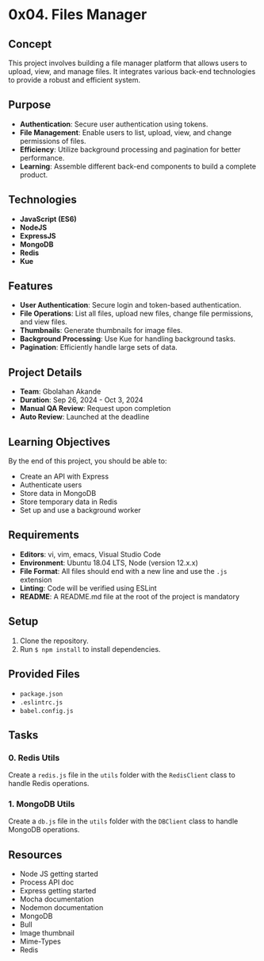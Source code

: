 # 0x04. Files Manager

## Concept
This project involves building a file manager platform that allows users to upload, view, and manage files. It integrates various back-end technologies to provide a robust and efficient system.

## Purpose
- **Authentication**: Secure user authentication using tokens.
- **File Management**: Enable users to list, upload, view, and change permissions of files.
- **Efficiency**: Utilize background processing and pagination for better performance.
- **Learning**: Assemble different back-end components to build a complete product.

## Technologies
- **JavaScript (ES6)**
- **NodeJS**
- **ExpressJS**
- **MongoDB**
- **Redis**
- **Kue**

## Features
- **User Authentication**: Secure login and token-based authentication.
- **File Operations**: List all files, upload new files, change file permissions, and view files.
- **Thumbnails**: Generate thumbnails for image files.
- **Background Processing**: Use Kue for handling background tasks.
- **Pagination**: Efficiently handle large sets of data.

## Project Details
- **Team**: Gbolahan Akande
- **Duration**: Sep 26, 2024 - Oct 3, 2024
- **Manual QA Review**: Request upon completion
- **Auto Review**: Launched at the deadline

## Learning Objectives
By the end of this project, you should be able to:
- Create an API with Express
- Authenticate users
- Store data in MongoDB
- Store temporary data in Redis
- Set up and use a background worker

## Requirements
- **Editors**: vi, vim, emacs, Visual Studio Code
- **Environment**: Ubuntu 18.04 LTS, Node (version 12.x.x)
- **File Format**: All files should end with a new line and use the `.js` extension
- **Linting**: Code will be verified using ESLint
- **README**: A README.md file at the root of the project is mandatory

## Setup
1. Clone the repository.
2. Run `$ npm install` to install dependencies.

## Provided Files
- `package.json`
- `.eslintrc.js`
- `babel.config.js`

## Tasks
### 0. Redis Utils
Create a `redis.js` file in the `utils` folder with the `RedisClient` class to handle Redis operations.

### 1. MongoDB Utils
Create a `db.js` file in the `utils` folder with the `DBClient` class to handle MongoDB operations.

## Resources
- Node JS getting started
- Process API doc
- Express getting started
- Mocha documentation
- Nodemon documentation
- MongoDB
- Bull
- Image thumbnail
- Mime-Types
- Redis
